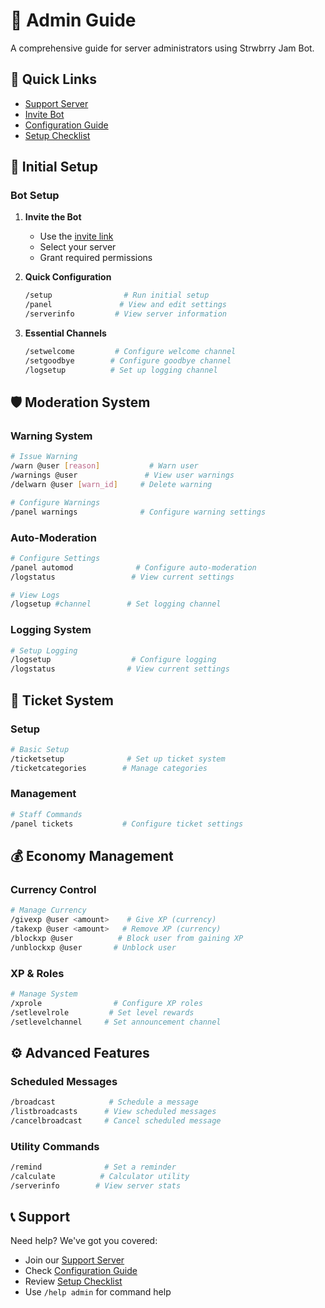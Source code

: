 # 👑 Admin Guide

A comprehensive guide for server administrators using Strwbrry Jam Bot.

## 🔗 Quick Links
- [Support Server](https://discord.gg/XcH8JmGaHZ)
- [Invite Bot](https://discord.com/api/oauth2/authorize?client_id=1310455349131608096&permissions=1644971949559&scope=bot%20applications.commands)
- [Configuration Guide](CONFIGURATION.md)
- [Setup Checklist](SETUP_CHECKLIST.md)

## 🚀 Initial Setup

### Bot Setup
1. **Invite the Bot**
   - Use the [invite link](https://discord.com/api/oauth2/authorize?client_id=1310455349131608096&permissions=1644971949559&scope=bot%20applications.commands)
   - Select your server
   - Grant required permissions

2. **Quick Configuration**
   ```bash
   /setup                # Run initial setup
   /panel               # View and edit settings
   /serverinfo         # View server information
   ```

3. **Essential Channels**
   ```bash
   /setwelcome         # Configure welcome channel
   /setgoodbye        # Configure goodbye channel
   /logsetup          # Set up logging channel
   ```

## 🛡️ Moderation System

### Warning System
```bash
# Issue Warning
/warn @user [reason]           # Warn user
/warnings @user               # View user warnings
/delwarn @user [warn_id]     # Delete warning

# Configure Warnings
/panel warnings              # Configure warning settings
```

### Auto-Moderation
```bash
# Configure Settings
/panel automod              # Configure auto-moderation
/logstatus                 # View current settings

# View Logs
/logsetup #channel        # Set logging channel
```

### Logging System
```bash
# Setup Logging
/logsetup                  # Configure logging
/logstatus                # View current settings
```

## 🎫 Ticket System

### Setup
```bash
# Basic Setup
/ticketsetup              # Set up ticket system
/ticketcategories        # Manage categories
```

### Management
```bash
# Staff Commands
/panel tickets           # Configure ticket settings
```

## 💰 Economy Management

### Currency Control
```bash
# Manage Currency
/givexp @user <amount>    # Give XP (currency)
/takexp @user <amount>   # Remove XP (currency)
/blockxp @user          # Block user from gaining XP
/unblockxp @user       # Unblock user
```

### XP & Roles
```bash
# Manage System
/xprole                # Configure XP roles
/setlevelrole         # Set level rewards
/setlevelchannel     # Set announcement channel
```

## ⚙️ Advanced Features

### Scheduled Messages
```bash
/broadcast            # Schedule a message
/listbroadcasts      # View scheduled messages
/cancelbroadcast     # Cancel scheduled message
```

### Utility Commands
```bash
/remind              # Set a reminder
/calculate          # Calculator utility
/serverinfo        # View server stats
```

## 📞 Support

Need help? We've got you covered:
- Join our [Support Server](https://discord.gg/XcH8JmGaHZ)
- Check [Configuration Guide](CONFIGURATION.md)
- Review [Setup Checklist](SETUP_CHECKLIST.md)
- Use `/help admin` for command help
